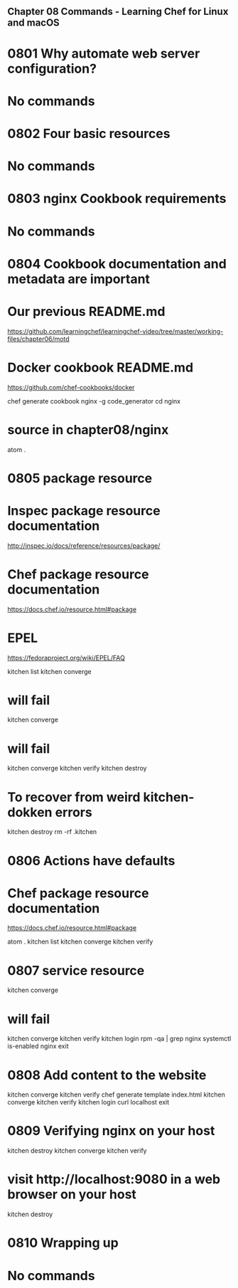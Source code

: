 Chapter 08 Commands - Learning Chef for Linux and macOS
-------------------------------------------------------

0801 Why automate web server configuration?
===========================================
# No commands

0802 Four basic resources
=========================
# No commands

0803 nginx Cookbook requirements
================================
# No commands

0804 Cookbook documentation and metadata are important
======================================================
# Our previous README.md
https://github.com/learningchef/learningchef-video/tree/master/working-files/chapter06/motd

# Docker cookbook README.md
https://github.com/chef-cookbooks/docker

chef generate cookbook nginx -g code_generator
cd nginx
# source in chapter08/nginx
atom .

0805 package resource
=====================
# Inspec package resource documentation
http://inspec.io/docs/reference/resources/package/

# Chef package resource documentation
https://docs.chef.io/resource.html#package

# EPEL
https://fedoraproject.org/wiki/EPEL/FAQ

kitchen list
kitchen converge
# will fail
kitchen converge
# will fail
kitchen converge
kitchen verify
kitchen destroy

# To recover from weird kitchen-dokken errors
kitchen destroy
rm -rf .kitchen

0806 Actions have defaults
==========================
# Chef package resource documentation
https://docs.chef.io/resource.html#package

atom .
kitchen list
kitchen converge
kitchen verify

0807 service resource
=====================
kitchen converge
# will fail
kitchen converge
kitchen verify
kitchen login
rpm -qa | grep nginx
systemctl is-enabled nginx
exit

0808 Add content to the website
===============================
kitchen converge
kitchen verify
chef generate template index.html
kitchen converge
kitchen verify
kitchen login
curl localhost
exit

0809 Verifying nginx on your host
=================================
kitchen destroy
kitchen converge
kitchen verify
# visit http://localhost:9080 in a web browser on your host
kitchen destroy

0810 Wrapping up
================
# No commands
